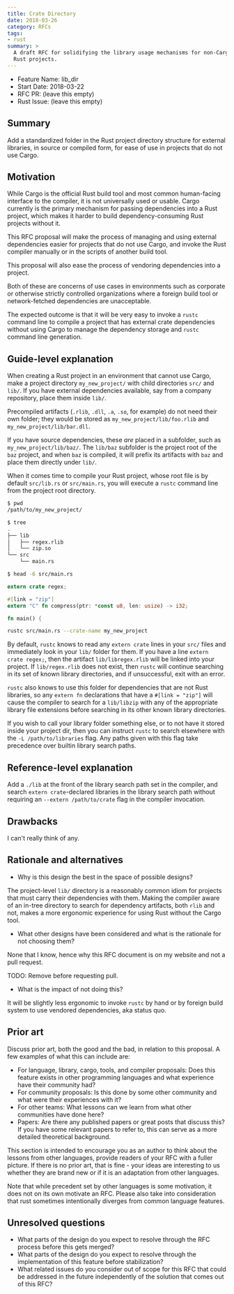 ```yaml
---
title: Crate Directory
date: 2018-03-26
category: RFCs
tags:
- rust
summary: >
  A draft RFC for solidifying the library usage mechanisms for non-Cargo
  Rust projects.
---
```


- Feature Name: lib_dir
- Start Date: 2018-03-22
- RFC PR: (leave this empty)
- Rust Issue: (leave this empty)

## Summary

Add a standardized folder in the Rust project directory structure for
external libraries, in source or compiled form, for ease of use in
projects that do not use Cargo.

## Motivation

While Cargo is the official Rust build tool and most common human-facing
interface to the compiler, it is not universally used or usable. Cargo
currently is the primary mechanism for passing dependencies into a Rust
project, which makes it harder to build dependency-consuming Rust
projects without it.

This RFC proposal will make the process of managing and using external
dependencies easier for projects that do not use Cargo, and invoke the
Rust compiler manually or in the scripts of another build tool.

This proposal will also ease the process of vendoring dependencies into a
project.

Both of these are concerns of use cases in environments such as corporate or
otherwise strictly controlled organizations where a foreign build tool or
network-fetched dependencies are unacceptable.

The expected outcome is that it will be very easy to invoke a `rustc` command
line to compile a project that has external crate dependencies without using
Cargo to manage the dependency storage and `rustc` command line generation.

## Guide-level explanation

When creating a Rust project in an environment that cannot use Cargo, make a
project directory `my_new_project/` with child directories `src/` and `lib/`.
If you have external dependencies available, say from a company repository,
place them inside `lib/`.

Precompiled artifacts (`.rlib`, `.dll`, `.a`, `.so`, for example) do not need
their own folder; they would be stored as `my_new_project/lib/foo.rlib` and
`my_new_project/lib/bar.dll`.

If you have source dependencies, these *are* placed in a subfolder, such as
`my_new_project/lib/baz/`. The `lib/baz` subfolder is the project root of the
`baz` project, and when `baz` is compiled, it will prefix its artifacts with
`baz` and place them directly under `lib/`.

When it comes time to compile your Rust project, whose root file is by default
`src/lib.rs` or `src/main.rs`, you will execute a `rustc` command line from the
project root directory.

```sh
$ pwd
/path/to/my_new_project/

$ tree
.
├── lib
│   ├── regex.rlib
│   └── zip.so
└── src
    └── main.rs

$ head -6 src/main.rs
```

```rust
extern crate regex;

#[link = "zip"]
extern "C" fn compress(ptr: *const u8, len: usize) -> i32;

fn main() {
```

```sh
rustc src/main.rs --crate-name my_new_project
```

By default, `rustc` knows to read any `extern crate` lines in your `src/` files
and immediately look in your `lib/` folder for them. If you have a line
`extern crate regex;`, then the artifact `lib/libregex.rlib` will be linked into
your project. If `lib/regex.rlib` does not exist, then `rustc` will continue
searching in its set of known library directories, and if unsuccessful, exit
with an error.

`rustc` also knows to use this folder for dependencies that are not Rust
libraries, so any `extern fn` declarations that have a `#[link = "zip"]` will
cause the compiler to search for a `lib/libzip` with any of the appropriate
library file extensions before searching in its other known library directories.

If you wish to call your library folder something else, or to not have it stored
inside your project dir, then you can instruct `rustc` to search elsewhere with
the `-L /path/to/libraries` flag. Any paths given with this flag take precedence
over builtin library search paths.

## Reference-level explanation

Add a `./lib` at the front of the library search path set in the compiler, and
search `extern crate`-declared libraries in the library search path without
requiring an `--extern /path/to/crate` flag in the compiler invocation.

## Drawbacks

I can't really think of any.

## Rationale and alternatives

- Why is this design the best in the space of possible designs?

The project-level `lib/` directory is a reasonably common idiom for projects
that must carry their dependencies with them. Making the compiler aware of an
in-tree directory to search for dependency artifacts, both `rlib` and not, makes
a more ergonomic experience for using Rust without the Cargo tool.

- What other designs have been considered and what is the rationale for not
  choosing them?

None that I know, hence why this RFC document is on my website and not a pull
request.

TODO: Remove before requesting pull.

- What is the impact of not doing this?

It will be slightly less ergonomic to invoke `rustc` by hand or by foreign build
system to use vendored dependencies, aka status quo.

## Prior art

Discuss prior art, both the good and the bad, in relation to this proposal.
A few examples of what this can include are:

- For language, library, cargo, tools, and compiler proposals: Does this feature
  exists in other programming languages and what experience have their community
  had?
- For community proposals: Is this done by some other community and what were
  their experiences with it?
- For other teams: What lessons can we learn from what other communities have
  done here?
- Papers: Are there any published papers or great posts that discuss this? If
  you have some relevant papers to refer to, this can serve as a more detailed
  theoretical background.

This section is intended to encourage you as an author to think about the
lessons from other languages, provide readers of your RFC with a fuller picture.
If there is no prior art, that is fine - your ideas are interesting to us
whether they are brand new or if it is an adaptation from other languages.

Note that while precedent set by other languages is some motivation, it does not
on its own motivate an RFC. Please also take into consideration that rust
sometimes intentionally diverges from common language features.

## Unresolved questions

- What parts of the design do you expect to resolve through the RFC process
  before this gets merged?
- What parts of the design do you expect to resolve through the implementation
  of this feature before stabilization?
- What related issues do you consider out of scope for this RFC that could be
  addressed in the future independently of the solution that comes out of this
  RFC?

[summary]: #summary
[motivation]: #motivation
[guide-level-explanation]: #guide-level-explanation
[reference-level-explanation]: #reference-level-explanation
[drawbacks]: #drawbacks
[alternatives]: #rationale-and-alternatives
[prior-art]: #prior-art
[unresolved]: #unresolved-questions
